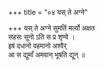 +++
title = "०४ यस् ते अग्ने"

+++
यस् ते अग्ने सुमतिं मर्त्यो अक्षत  
सहसः सूनो ऽति स प्र शृण्वे ।  
इषं दधानो वहमानो अश्वैर्  
आ स द्युमाँ अमवान् भूषति द्यून् ॥